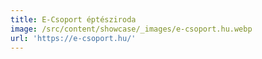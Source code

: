 ```yaml
---
title: E-Csoport éptésziroda
image: /src/content/showcase/_images/e-csoport.hu.webp
url: 'https://e-csoport.hu/'
---
```


